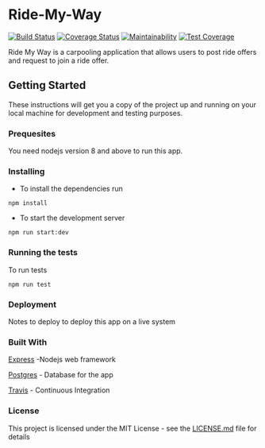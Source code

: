 # Ride-My-Way

[![Build Status](https://travis-ci.org/emmaadesile/Ride-My-Way.svg?branch=develop)](https://travis-ci.org/emmaadesile/Ride-My-Way) [![Coverage Status](https://coveralls.io/repos/github/emmaadesile/Ride-My-Way/badge.svg?branch=ft%2F%23158974064%2Ftest-api-endpoints)](https://coveralls.io/github/emmaadesile/Ride-My-Way?branch=ft%2F%23158974064%2Ftest-api-endpoints) [![Maintainability](https://api.codeclimate.com/v1/badges/a745f7b804d4b7bb491d/maintainability)](https://codeclimate.com/github/emmaadesile/Ride-My-Way/maintainability) [![Test Coverage](https://api.codeclimate.com/v1/badges/a745f7b804d4b7bb491d/test_coverage)](https://codeclimate.com/github/emmaadesile/Ride-My-Way/test_coverage)

Ride My Way is a carpooling application that allows users to post ride offers and request to join a ride offer.

## Getting Started
These instructions will get you a copy of the project up and running on your local machine for development and testing purposes.

### Prequesites

You need nodejs version 8 and above to run this app.

### Installing

- To install the dependencies run

```
npm install
```

- To start the development server

```
npm run start:dev
```

### Running the tests

To run tests

```
npm run test
```

### Deployment

Notes to deploy to deploy this app on a live system

### Built With

[Express](https://expressjs.com/) -Nodejs web framework

[Postgres](https://www.postgresql.org/) - Database for the app

[Travis](https://travis-ci.org) - Continuous Integration

### License

This project is licensed under the MIT License - see the [LICENSE.md](https://gist.github.com/PurpleBooth/LICENSE.md) file for details
